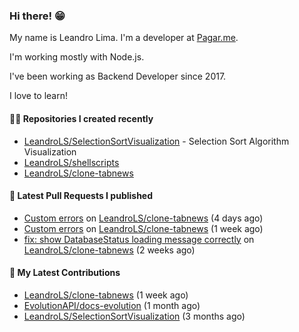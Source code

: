 ### Hi there! 😁 

My name is Leandro Lima. I'm a developer at [Pagar.me](https://pagar.me/).  

I'm working mostly with Node.js. 

I've been working as Backend Developer since 2017. 

I love to learn!  

#### 👨‍💻 Repositories I created recently
- [LeandroLS/SelectionSortVisualization](https://github.com/LeandroLS/SelectionSortVisualization) - Selection Sort Algorithm Visualization
- [LeandroLS/shellscripts](https://github.com/LeandroLS/shellscripts)
- [LeandroLS/clone-tabnews](https://github.com/LeandroLS/clone-tabnews)

#### 🔨 Latest Pull Requests I published

- [Custom errors](https://github.com/LeandroLS/clone-tabnews/pull/32) on [LeandroLS/clone-tabnews](https://github.com/LeandroLS/clone-tabnews) (4 days ago)
- [Custom errors](https://github.com/LeandroLS/clone-tabnews/pull/31) on [LeandroLS/clone-tabnews](https://github.com/LeandroLS/clone-tabnews) (1 week ago)
- [fix: show DatabaseStatus loading message correctly](https://github.com/LeandroLS/clone-tabnews/pull/30) on [LeandroLS/clone-tabnews](https://github.com/LeandroLS/clone-tabnews) (2 weeks ago)

#### :construction_worker: My Latest Contributions

- [LeandroLS/clone-tabnews](https://github.com/LeandroLS/clone-tabnews) (1 week ago)
- [EvolutionAPI/docs-evolution](https://github.com/EvolutionAPI/docs-evolution) (1 month ago)
- [LeandroLS/SelectionSortVisualization](https://github.com/LeandroLS/SelectionSortVisualization) (3 months ago)
